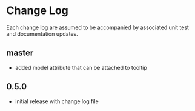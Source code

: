 # Change Log

Each change log are assumed to be accompanied by associated unit test and documentation updates.

## master

- added model attribute that can be attached to tooltip

## 0.5.0

- initial release with change log file